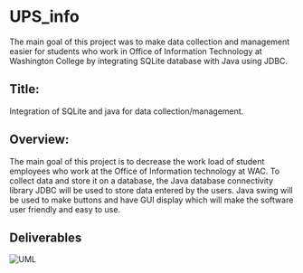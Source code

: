 # UPS_info


The main goal of this project was to make data collection and management easier for students who work in Office of Information 
Technology at Washington College by integrating SQLite database with Java using JDBC.

## Title: 
Integration of SQLite and java for data collection/management. 

## Overview:
The main goal of this project is to decrease the work load of student employees who work at the Office of Information technology at WAC. To collect data and store it on a database, the Java database connectivity library JDBC will be used to store data entered by the users. Java swing will be used to make buttons and have GUI display which will make the software user friendly and easy to use.

## Deliverables

![UML](https://prnt.sc/ropyvc)
